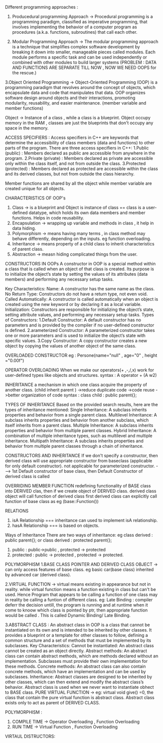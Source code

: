 Different programming approaches :

1. Producedural programming Approach -> Procedural programming is a programming paradigm, classified as imperative programming, that involves implementing the behavior of a computer program as procedures (a.k.a. functions, subroutines) that call each other.

2. Modular Programming Approach -> The modular programming approach is a technique that simplifies complex software development by breaking it down into smaller, manageable pieces called modules. Each module performs a specific task and can be used independently or combined with other modules to build larger systems
   (PROBLEM : DATA AND FUNCTIONS ARE SEPARATE TILL NOW , NOW WE NEED OOPS for the rescue.)

3.Object Oriented Programming -> Object-Oriented Programming (OOP) is a programming paradigm that revolves around the concept of objects, which encapsulate data and code that manipulates that data. OOP organizes software design around objects and their interactions, promoting modularity, reusability, and easier maintenance. (member variable and member functions)

Object -> Instance of a class , while a class is a blueprint.
Object occupy memory in the RAM , classes are just the blueprints that don't occupy any space in the memory.

ACCESS SPECIFIERS :
Access specifiers in C++ are keywords that determine the accessibility of class members (data and functions) to other parts of the program. There are three access specifiers in C++:
1.Public (public) : Members declared as public are accessible from anywhere in the program.
2.Private (private) : Members declared as private are accessible only within the class itself, and not from outside the class.
3.Protected (protected) : Members declared as protected are accessible within the class and its derived classes, but not from outside the class hierarchy.

Member functions are shared by all the object while member variable are created unique for all objects.

CHARACTERISTICS OF OOP's

1. Class -> is a blueprint and Object is instance of class == class is a user-defined datatype, which holds its own data members and member functions. Helps in code reusability.
2. Encapsulation -> wrapping up variable and methods in class , it help in data hiding.
3. Polymorphism -> means having many terms , in class method may behave differently, depending on the inputs. eg function overloading.
4. Inheritance -> means property of a child class to inherit characteristics of parent class.
5. Abstraction -> measn hiding complicated things from the user.

CONSTRUCTORS IN OOPs
A constructor in OOP is a special method within a class that is called when an object of that class is created. Its purpose is to initialize the object’s state by setting the values of its attributes (data members) and performing any necessary setup tasks.

Key Characteristics:
Name: A constructor has the same name as the class.
No Return Type: Constructors do not have a return type, not even void.
Called Automatically: A constructor is called automatically when an object is created using the new keyword or by declaring it as a local variable.
Initialization: Constructors are responsible for initializing the object’s state, setting attribute values, and performing any necessary setup tasks.
Types of Constructors:
1.Default Constructor: A default constructor has no parameters and is provided by the compiler if no user-defined constructor is defined.
2.arameterized Constructor: A parameterized constructor takes one or more parameters and is used to initialize the object’s state with specific values.
3.Copy Constructor: A copy constructor creates a new object by copying the values of another object of the same class.

OVERLOADED CONSTRUCTOR
eg : Persone(name="null" , age="0" , height ="0.00f")

OPERATOR OVERLOADING
When we make our operators(+ ,-,/,x) work for user-defined types like objects and structures.
syntax : A operator + (A w2)

INHERITANCE
a mechanism in which one class acquire the property of another class. (child inherit parent )
->reduce duplicate code
->code reuse
->better organization of code
syntax : class child : public parent{};

TYPES OF INHERITANCE
Based on the provided search results, here are the types of inheritance mentioned:
Single Inheritance: A subclass inherits properties and behavior from a single parent class.
Multilevel Inheritance: A subclass inherits properties and behavior from another subclass, which itself inherits from a parent class.
Multiple Inheritance: A subclass inherits properties and behavior from multiple parent classes.
Hybrid Inheritance: A combination of multiple inheritance types, such as multilevel and multiple inheritance.
Multipath Inheritance: A subclass inherits properties and behavior from multiple parent classes through a chain of inheritance.

CONSTRUCTORS AND INHERITANCE
If we don't specify a constructor, then derived class will use appropriate constructor from baseclass (applicable for only default constructor). not applicable for parameterized constructor.
---> 1st Default constructor of base class, then Default Constructor of derived class is called

OVERRIDING MEMBER FUNCTION
redefining functionality of BASE class into DERIVED clas, then if we create object of DERIVED class.
derived class object will call function of derived class first
derived class can explicitly call function of base class as eg (base::Function())

RELATIONS

1. isA Relationship === inheritance can used to implement isA relationship.
2. hasA Relationship === is based on objects.

Ways of Inheritance
There are two ways of inheritance:
eg class derived : public parent{}; or class derived : protected parent{};

1. public : public->public , protected -> protected
2. protected : public -> protected , protected -> protected.

POLYMORPHISM
1.BASE CLASS POINTER AND DERIVED CLASS OBJECT -> can only access features of base class. eg basic car(base class) inherited by advanced car (derived class).

2.VIRTUAL FUNCTION -> virtual means existing in appearance but not in reality. while virtual function means a function existing in class but can't be used.
Hence Program that appears to be calling a function of one class may in reality be calling a funtion of different class. eg:
Late Binding : compiler deferr the decision untill, the program is running and at runtime when it come to knoow which class is pointed by ptr, then appropriate function would be called . This is called Dynamic Binding/ Late Binding.

3.ABSTRACT CLASS :
An abstract class in OOP is a class that cannot be instantiated on its own and is intended to be inherited by other classes. It provides a blueprint or a template for other classes to follow, defining a common structure and a set of methods that must be implemented by its subclasses.
Key Characteristics:
Cannot be instantiated: An abstract class cannot be created as an object directly.
Abstract methods: An abstract class can contain abstract methods, which are methods declared without an implementation. Subclasses must provide their own implementation for these methods.
Concrete methods: An abstract class can also contain concrete methods, which have an implementation and can be used by subclasses.
Inheritance: Abstract classes are designed to be inherited by other classes, which can then extend and modify the abstract class’s behavior.
Abstract class is used when we never want to instantiate obhect to BASE class.
PURE VIRTUAL FUNCTION -> eg: virtual void give() =0, the class that contain the pure virtual function is abstract class.
Abstract class exists only to act as parent of DERIVED CLASS.

POLYMORPHISM :

1. COMPILE TIME -> Operator Overloading , Function Overloading
2. RUN TIME -> Virtual Function , Function Overloading

VIRTAUL DISTRUCTORS:
